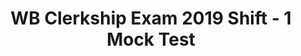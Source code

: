 ---
title: "WB Clerkship Exam 2019 Shift - 1 Mock Test"
subject: "WB Clerkship"
topic: "General Studies(40 Questions)"
questions:
  - question: "Mahatma Gandhi had first started his non-violent non-cooperation movement in"
    options:
      - "UK"
      - "South Africa"
      - "India"
      - "Zimbabwe"
    answer: "South Africa"

  - question: "The India-Bangladesh Border is guarded on the Indian side by"
    options:
      - "The Indian Army"
      - "Border Security Forces (BSF)"
      - "CRPF"
      - "Indo-Tibetan Border Police"
    answer: "Border Security Forces (BSF)"

  - question: "Which one of the following states of India has lost its special status due to abolition of Article 370?"
    options:
      - "Manipur"
      - "Jammu and Kashmir"
      - "Nagaland"
      - "Sikkim"
    answer: "Jammu and Kashmir"

  - question: "Mahatma Gandhi was assassinated on 30th January"
    options:
      - "1947"
      - "1948"
      - "1949"
      - "1950"
    answer: "1948"

  - question: "The Rafale deal relates to the acquisition of"
    options:
      - "helicopters"
      - "fighter planes"
      - "submarines"
      - "long range missiles"
    answer: "fighter planes"

  - question: "Gautam Buddha was born in"
    options:
      - "Kapilavastu"
      - "Sarnath"
      - "Bodh Gaya"
      - "Lumbini"
    answer: "Lumbini"

  - question: "Vidyasagar's birthplace 'Birsingha' village is in"
    options:
      - "Hooghly district"
      - "Nadia district"
      - "West Medinipur district"
      - "Howrah district"
    answer: "West Medinipur district"

  - question: "Who among the following persons is a Boxer?"
    options:
      - "Dibyendu Barua"
      - "Chand Ram"
      - "Manju Rani"
      - "Dipa Karmakar"
    answer: "Manju Rani"

  - question: "Jaideep Mukherjee represented India in"
    options:
      - "Tennis"
      - "Badminton"
      - "Cricket"
      - "Football"
    answer: "Tennis"

  - question: "Which one of the following rivers does not flow across the India-Bangladesh border?"
    options:
      - "The Ganges"
      - "Teesta"
      - "Atrayee"
      - "Damodar"
    answer: "Damodar"

  - question: "Which one of the following items is sought to be banned for protection of environment?"
    options:
      - "Jute bags"
      - "Plastic bags"
      - "Paper bags"
      - "Cloth bags"
    answer: "Plastic bags"

  - question: "Which one of the following states is not a Member of SAARC?"
    options:
      - "Bangladesh"
      - "Myanmar"
      - "Sri Lanka"
      - "Nepal"
    answer: "Myanmar"

  - question: "Which one of the following is not an independent state?"
    options:
      - "Australia"
      - "Scotland"
      - "Belgium"
      - "Spain"
    answer: "Scotland"

  - question: "S-400 missiles are being acquired from"
    options:
      - "Sweden"
      - "UK"
      - "Russia"
      - "USA"
    answer: "Russia"

  - question: "President Donald Trump succeeded"
    options:
      - "Bill Clinton"
      - "Barack Obama"
      - "Colin Powell"
      - "George Bush Jr."
    answer: "Barack Obama"

  - question: "Who is the present President of France?"
    options:
      - "Nicolas Sarkozy"
      - "Jean Monnet"
      - "Emmanuel Macron"
      - "Francois Hollande"
    answer: "Emmanuel Macron"

  - question: "Lionel Messi hails from"
    options:
      - "Brazil"
      - "Argentina"
      - "Bolivia"
      - "Portugal"
    answer: "Argentina"

  - question: "The Magsaysay Award (2019) in Journalism was given to"
    options:
      - "Swapan Dasgupta"
      - "Raveesh Kumar"
      - "Arnab Goswami"
      - "Ravindra Kumar"
    answer: "Raveesh Kumar"

  - question: "Who among the following was awarded the Nobel Prize in Literature in 2019?"
    options:
      - "Peter Handke"
      - "Bob Dylan"
      - "Olga Tokarczuk"
      - "Salman Rushdie"
    answer: "Peter Handke"

  - question: "Except Hong Kong, how many other Special Administrative Regions (SARs) are there in China?"
    options:
      - "2"
      - "1"
      - "3"
      - "None of the above"
    answer: "1"

  - question: "Which of the following team won the Cricket World Cup in 2019?"
    options:
      - "South Africa"
      - "England"
      - "New Zealand"
      - "India"
    answer: "England"

  - question: "The 2016 Olympic games were held in"
    options:
      - "London"
      - "Rio-de-Janeiro"
      - "Moscow"
      - "Mexico City"
    answer: "Rio-de-Janeiro"

  - question: "How many seats are there in Lok Sabha?"
    options:
      - "540"
      - "543"
      - "545"
      - "550"
    answer: "545"

  - question: "Who is currently the Chairman of IMF?"
    options:
      - "Christine Lagarde"
      - "Kristalina Georgieva"
      - "Jean Claude Juncker"
      - "Donald Tusk"
    answer: "Kristalina Georgieva"

  - question: "The UN Human Rights Commission has its headquarters in"
    options:
      - "Geneva"
      - "Washington"
      - "Paris"
      - "London"
    answer: "Geneva"

  - question: "Before becoming the president of India, Pranab Mukherjee never held the post of"
    options:
      - "Defence Minister"
      - "Finance Minister"
      - "Minister for Railways"
      - "Minister for External Affairs"
    answer: "Minister for Railways"

  - question: "The battle of Plassey was fought in"
    options:
      - "1757"
      - "1758"
      - "1857"
      - "1858"
    answer: "1757"

  - question: "The first Asian games were held in"
    options:
      - "Jakarta"
      - "New Delhi"
      - "Colombo"
      - "Bangkok"
    answer: "New Delhi"

  - question: "The Easter Sunday suicide bombings in 2019 had taken place in"
    options:
      - "Christ Church"
      - "Colombo"
      - "Bradford"
      - "Jerusalem"
    answer: "Colombo"

  - question: "Who is the author of the book 'The Third Pillar'?"
    options:
      - "Amartya Sen"
      - "Padma Desai"
      - "Raghuram Rajan"
      - "Jagdish Bhagwati"
    answer: "Raghuram Rajan"

  - question: "Who won the World Championship in Badminton (women's single) in 2019?"
    options:
      - "Sania Mirza"
      - "Saina Nehwal"
      - "P. V. Sindhu"
      - "Nozomi Okuhara"
    answer: "P. V. Sindhu"

  - question: "Khudiram Bose was hanged in"
    options:
      - "Medinipur"
      - "Dum Dum Central Jail"
      - "Muzaffarpur"
      - "Presidency Jail, Kolkata"
    answer: "Muzaffarpur"

  - question: "Where does the Dalai Lama live?"
    options:
      - "Mussoorie"
      - "Rumtek Monastery"
      - "Tawang"
      - "Mcleodganj, Dharamshala"
    answer: "Mcleodganj, Dharamshala"

  - question: "How many districts are there in West Bengal?"
    options:
      - "21"
      - "19"
      - "24"
      - "22"
    answer: "24"

  - question: "Balakot is in"
    options:
      - "India's north-east"
      - "Pakistan's north-west"
      - "Afghanistan"
      - "Iran-Afghanistan border"
    answer: "Pakistan's north-west"

  - question: "Fiji is in"
    options:
      - "the Asia-Pacific region"
      - "the North Atlantic region"
      - "North Africa"
      - "South America"
    answer: "the Asia-Pacific region"

  - question: "Which one of the following is not a Union Territory?"
    options:
      - "Chandigarh"
      - "Andaman and Nicobar Islands"
      - "Puducherry"
      - "Tripura"
    answer: "Tripura"

  - question: "The Howdy Modi programme was held in"
    options:
      - "Los Angeles"
      - "New York"
      - "Houston"
      - "Washington"
    answer: "Houston"

  - question: "Who among the following persons was not a famous sculptor?"
    options:
      - "Jogen Chowdhury"
      - "Nandalal Bose"
      - "Ramkinkar Baij"
      - "Tarasankar Bandhopadhyay"
    answer: "Tarasankar Bandhopadhyay"

  - question: "Greta Thunberg is"
    options:
      - "an Actor"
      - "a Tennis player"
      - "an Environmental activist"
      - "a Human Rights activist"
    answer: "an Environmental activist"

---